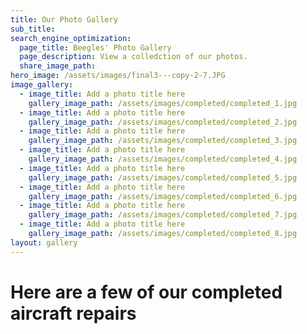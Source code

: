 ```yaml
---
title: Our Photo Gallery
sub_title:
search_engine_optimization:
  page_title: Beegles' Photo Gallery
  page_description: View a colledction of our photos.
  share_image_path:
hero_image: /assets/images/final3---copy-2-7.JPG
image_gallery:
  - image_title: Add a photo title here
    gallery_image_path: /assets/images/completed/completed_1.jpg
  - image_title: Add a photo title here
    gallery_image_path: /assets/images/completed/completed_2.jpg
  - image_title: Add a photo title here
    gallery_image_path: /assets/images/completed/completed_3.jpg
  - image_title: Add a photo title here
    gallery_image_path: /assets/images/completed/completed_4.jpg
  - image_title: Add a photo title here
    gallery_image_path: /assets/images/completed/completed_5.jpg
  - image_title: Add a photo title here
    gallery_image_path: /assets/images/completed/completed_6.jpg
  - image_title: Add a photo title here
    gallery_image_path: /assets/images/completed/completed_7.jpg
  - image_title: Add a photo title here
    gallery_image_path: /assets/images/completed/completed_8.jpg
layout: gallery
---
```


# Here are a few of our completed aircraft repairs